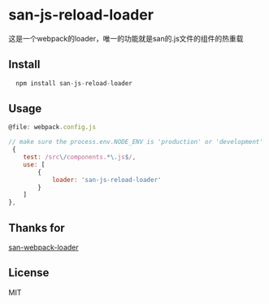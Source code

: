 # san-js-reload-loader
这是一个webpack的loader，唯一的功能就是san的.js文件的组件的热重载
## Install

```js
  npm install san-js-reload-loader
```
## Usage

```js
@file: webpack.config.js

// make sure the process.env.NODE_ENV is 'production' or 'development'
 {
    test: /src\/components.*\.js$/,
    use: [
        {
            loader: 'san-js-reload-loader'
        }
    ]
},
```
## Thanks for
[san-webpack-loader](https://github.com/jiangjiu/san-webpack-loader)
## License
MIT